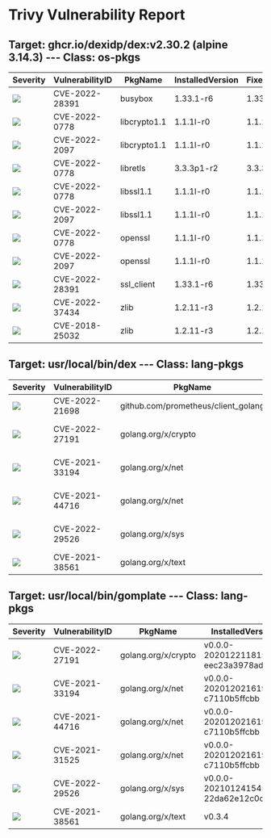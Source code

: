# Trivy Vulnerability Report




## Target: ghcr.io/dexidp/dex:v2.30.2 (alpine 3.14.3) --- Class: os-pkgs
|Severity|VulnerabilityID|PkgName|InstalledVersion|FixedVersion|
|--------|---------------|-------|----------------|------------|
|![](https://img.shields.io/badge/-HIGH-orange)|CVE-2022-28391|busybox|1.33.1-r6|1.33.1-r7|
|![](https://img.shields.io/badge/-HIGH-orange)|CVE-2022-0778|libcrypto1.1|1.1.1l-r0|1.1.1n-r0|
|![](https://img.shields.io/badge/-HIGH-orange)|CVE-2022-2097|libcrypto1.1|1.1.1l-r0|1.1.1q-r0|
|![](https://img.shields.io/badge/-HIGH-orange)|CVE-2022-0778|libretls|3.3.3p1-r2|3.3.3p1-r3|
|![](https://img.shields.io/badge/-HIGH-orange)|CVE-2022-0778|libssl1.1|1.1.1l-r0|1.1.1n-r0|
|![](https://img.shields.io/badge/-HIGH-orange)|CVE-2022-2097|libssl1.1|1.1.1l-r0|1.1.1q-r0|
|![](https://img.shields.io/badge/-HIGH-orange)|CVE-2022-0778|openssl|1.1.1l-r0|1.1.1n-r0|
|![](https://img.shields.io/badge/-HIGH-orange)|CVE-2022-2097|openssl|1.1.1l-r0|1.1.1q-r0|
|![](https://img.shields.io/badge/-HIGH-orange)|CVE-2022-28391|ssl_client|1.33.1-r6|1.33.1-r7|
|![](https://img.shields.io/badge/-CRITICAL-red)|CVE-2022-37434|zlib|1.2.11-r3|1.2.12-r2|
|![](https://img.shields.io/badge/-HIGH-orange)|CVE-2018-25032|zlib|1.2.11-r3|1.2.12-r0|

## Target: usr/local/bin/dex --- Class: lang-pkgs
|Severity|VulnerabilityID|PkgName|InstalledVersion|FixedVersion|
|--------|---------------|-------|----------------|------------|
|![](https://img.shields.io/badge/-HIGH-orange)|CVE-2022-21698|github.com/prometheus/client_golang|v1.11.0|1.11.1|
|![](https://img.shields.io/badge/-HIGH-orange)|CVE-2022-27191|golang.org/x/crypto|v0.0.0-20210322153248-0c34fe9e7dc2|0.0.0-20220314234659-1baeb1ce4c0b|
|![](https://img.shields.io/badge/-HIGH-orange)|CVE-2021-33194|golang.org/x/net|v0.0.0-20210503060351-7fd8e65b6420|0.0.0-20210520170846-37e1c6afe023|
|![](https://img.shields.io/badge/-HIGH-orange)|CVE-2021-44716|golang.org/x/net|v0.0.0-20210503060351-7fd8e65b6420|0.0.0-20211209124913-491a49abca63|
|![](https://img.shields.io/badge/-MEDIUM-yellow)|CVE-2022-29526|golang.org/x/sys|v0.0.0-20210630005230-0f9fa26af87c|0.0.0-20220412211240-33da011f77ad|
|![](https://img.shields.io/badge/-HIGH-orange)|CVE-2021-38561|golang.org/x/text|v0.3.6|0.3.7|

## Target: usr/local/bin/gomplate --- Class: lang-pkgs
|Severity|VulnerabilityID|PkgName|InstalledVersion|FixedVersion|
|--------|---------------|-------|----------------|------------|
|![](https://img.shields.io/badge/-HIGH-orange)|CVE-2022-27191|golang.org/x/crypto|v0.0.0-20201221181555-eec23a3978ad|0.0.0-20220314234659-1baeb1ce4c0b|
|![](https://img.shields.io/badge/-HIGH-orange)|CVE-2021-33194|golang.org/x/net|v0.0.0-20201202161906-c7110b5ffcbb|0.0.0-20210520170846-37e1c6afe023|
|![](https://img.shields.io/badge/-HIGH-orange)|CVE-2021-44716|golang.org/x/net|v0.0.0-20201202161906-c7110b5ffcbb|0.0.0-20211209124913-491a49abca63|
|![](https://img.shields.io/badge/-MEDIUM-yellow)|CVE-2021-31525|golang.org/x/net|v0.0.0-20201202161906-c7110b5ffcbb|0.0.0-20210428140749-89ef3d95e781|
|![](https://img.shields.io/badge/-MEDIUM-yellow)|CVE-2022-29526|golang.org/x/sys|v0.0.0-20210124154548-22da62e12c0c|0.0.0-20220412211240-33da011f77ad|
|![](https://img.shields.io/badge/-HIGH-orange)|CVE-2021-38561|golang.org/x/text|v0.3.4|0.3.7|
